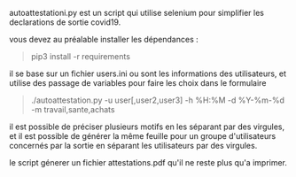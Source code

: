 autoattestationi.py est un script qui utilise selenium pour simplifier les declarations de sortie covid19.

vous devez au préalable installer les dépendances : 

> pip3 install -r requirements

il se base sur un fichier users.ini ou sont les informations des utilisateurs,
et utilise des passage de variables pour faire les choix dans le formulaire 

> ./autoattestation.py -u user[,user2,user3] -h %H:%M -d %Y-%m-%d -m travail,sante,achats

il est possible de préciser plusieurs motifs  en les séparant par des virgules, et il est possible de 
générer la même feuille pour un groupe d'utilisateurs concernés par la sortie en séparant les utilisateurs
par des virgules.

le script génerer un fichier attestations.pdf qu'il ne reste plus qu'a imprimer.



